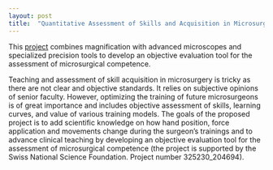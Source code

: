 ```yaml
---
layout: post
title:  "Quantitative Assessment of Skills and Acquisition in Microsurgery"
---
```


This [project](https://www.epfl.ch/labs/lasa/microsurgery/) combines magnification with advanced microscopes and specialized precision tools to develop an objective evaluation tool for the assessment of microsurgical competence.

Teaching and assessment of skill acquisition in microsurgery is tricky as there are not clear and objective standards. It relies on subjective opinions of senior faculty. However, optimizing the training of future microsurgeons is of great importance and includes objective assessment of skills,  learning curves, and value of various training models.
The goals of the proposed project is to add scientific knowledge on how hand position, force application and movements change during the surgeon’s trainings and to advance clinical teaching by developing an objective evaluation tool for the assessment of microsurgical competence (the project is supported by the Swiss National Science Foundation. Project number 325230_204694). 

<!-- As a postdoctoral researcher at LASA-EPFL, I contributed to this project in the following papers:

1.  -->

